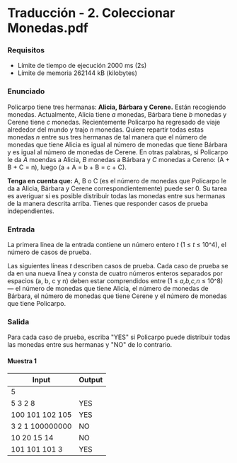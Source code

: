 # Traducción - 2. Coleccionar Monedas.pdf

### Requisitos
- Límite de tiempo de ejecución 2000 ms (2s)
- Límite de memoria 262144 kB (kilobytes)

### Enunciado

Policarpo tiene tres hermanas: **Alicia, Bárbara y Cerene.** Están recogiendo monedas. Actualmente, Alicia
tiene *a* monedas, Bárbara tiene *b* monedas y Cerene tiene *c* monedas. Recientemente Policarpo ha regresado de
viaje alrededor del mundo y trajo *n* monedas.
Quiere repartir todas estas monedas *n* entre sus tres hermanas de tal manera que el número de
monedas que tiene Alicia es igual al número de monedas que tiene Bárbara y es igual al número de monedas
de Cerene. En otras palabras, si Policarpo le da *A* moendas a Alicia, *B* monedas a Bárbara y *C* monedas a
Cereno: (A + B + C = n), luego (a + A = b + B = c + C).

**Tenga en cuenta que:** A, B o C (es el número de monedas que Policarpo le da a Alicia, Bárbara y Cerene
correspondientemente) puede ser 0.
Su tarea es averiguar si es posible distribuir todas las monedas entre sus hermanas de la manera descrita
arriba.
Tienes que responder casos de prueba independientes.

### Entrada

La primera línea de la entrada contiene un número entero *t* (1 ≤ *t* ≤ 10^4), el número de casos de prueba.

Las siguientes líneas *t* describen casos de prueba. Cada caso de prueba se da en una nueva línea y consta de cuatro números enteros separados por espacios (a, b, c y n) deben estar comprendidos entre (1 ≤ *a,b,c,n* ≤ 10^8) — el número de monedas que tiene Alicia, el número de monedas de Bárbara, el número de monedas que tiene Cerene y el número de monedas que tiene Policarpo.

### Salida

Para cada caso de prueba, escriba "YES" si Policarpo puede distribuir todas las monedas entre sus hermanas y "NO" de lo contrario.

#### Muestra 1
| Input                    | Output |
| ------------------------ | ------ |
| 5                        |        |
| 5  3  2  8               | YES    |
| 100  101  102  105       | YES    |
| 3  2  1  100000000       | NO     |
| 10  20  15  14           | NO     |
| 101  101  101  3         | YES    |
